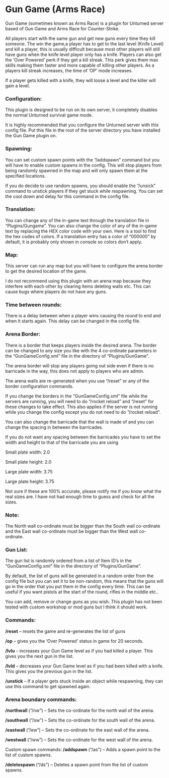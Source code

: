 # Gun Game (Arms Race)
Gun Game (sometimes known as Arms Race) is a plugin for Unturned server based of Gun Game and Arms Race for Counter-Strike.

All players start with the same gun and get new guns every time they kill someone. The win the game,a player has to get to the last level (Knife Level) and kill a player, this is usually difficult because most other players will still have guns when the knife level player only has a knife. Players can also get the ‘Over Powered’ perk if they get a kill streak. This perk gives them max skills making them faster and more capable of killing other players. As a players kill streak increases, the time of ‘OP’ mode increases.

If a player gets killed with a knife, they will loose a level and the killer will gain a level.

### Configuration:
This plugin is designed to be run on its own server, it completely disables the normal Unturned survival game mode.

It is highly recommended that you configure the Unturned server with this config file. Put this file in the root of the server directory you have installed the Gun Game plugin on.

### Spawning:
You can set custom spawn points with the “/addspawn” command but you will have to enable custom spawns in the config. This will stop players from being randomly spawned in the map and will only spawn them at the specified locations.

If you do decide to use random spawns, you should enable the “/unsick” command to unstick players if they get stuck while respawning. You can set the cool down and delay for this command in the config file.

### Translation:
You can change any of the in-game text through the translation file in “Plugins/Gungame”. You can also change the color of any of the in-game text by replacing the HEX color code with your own. Here is a tool to find the hex codes of colors. If a translation entry has a color of “000000” by default, it is probably only shown in console so colors don’t apply.

### Map:
This server can run any map but you will have to configure the arena border to get the desired location of the game.

I do not recommend using this plugin with an arena map because they interfere with each other by clearing items deleting walls etc. This can cause bugs where players do not have any guns.

### Time between rounds:
There is a delay between when a player wins causing the round to end and when it starts again. This delay can be changed in the config file.

### Arena Border:
There is a border that keeps players inside the desired arena. The border can be changed to any size you like with the 4 co-ordinate parameters in the “GunGameConfig.xml” file in the directory of “Plugins/GunGame”.

The arena border will stop any players going out side even if there is no barricade in the way, this does not apply to players who are admin.

The arena walls are re-generated when you use “/reset” or any of the border configuration commands.

If you change the borders in the “GunGameConfig.xml” file while the servers are running, you will need to do “/rocket reload” and “/reset” for these changes to take effect. This also applies if the server is not running while you change the config except you do not need to do “/rocket reload”.

You can also change the barricade that the wall is made of and you can change the spacing in between the barricades.

If you do not want any spacing between the barricades you have to set the width and height to that of the barricade you are using

Small plate width: 2.0

Small plate height: 2.0

Large plate width: 3.75

Large plate height: 3.75

Not sure if these are 100% accurate, please notify me if you know what the real sizes are. I have not had enough time to guess and check for all the sizes.

### Note:
The North wall co-ordinate must be bigger than the South wall co-ordinate and the East wall co-ordinate must be bigger than the West wall co-ordinate.

 

### Gun List:
The gun list is randomly ordered from a list of Item ID’s in the “GunGameConfig.xml” file in the directory of “Plugins/GunGame”.

By default, the list of guns will be generated in a random order from the config file but you can set it to be non-random, this means that the guns will go in the order that you put them in the config every time. This can be useful if you want pistols at the start of the round, rifles in the middle etc..

You can add, remove or change guns as you wish. This plugin has not been tested with custom workshop or mod guns but I think it should work.

### Commands:
__/reset__ – resets the game and re-generates the list of guns

**/op** – gives you the ‘Over Powered’ status in game for 20 seconds.

**/lvlu** – increases your Gun Game level as if you had killed a player. This gives you the next gun in the list.

**/lvld** – decreases your Gun Game level as if you had been killed with a knife. This gives you the previous gun in the list.

**/unstick** – If a player gets stuck inside an object while respawning, they can use this command to get spawned again.

### Arena boundary commands:
**/northwall** (“/nw”) – Sets the co-ordinate for the north wall of the arena.

**/southwall** (“/sw”) – Sets the co-ordinate for the south wall of the arena.

**/eastwall** (“/ew”) – Sets the co-ordinate for the east wall of the arena.

**/westwall** (“/ww”) – Sets the co-ordinate for the west wall of the arena.

Custom spawn commands:
**/addspawn** (“/as”) – Adds a spawn point to the list of custom spawns.

**/deletespawn** (“/ds”) – Deletes a spawn point from the list of custom spawns.
